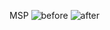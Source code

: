 MSP
![before](http://github.com/IJCAI-MSP/MSP/raw/master/images/before.jpg)
![after](http://github.com/IJCAI-MSP/MSP/raw/master/images/after.jpg)
